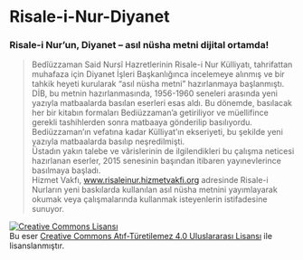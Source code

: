 # Risale-i-Nur-Diyanet
### Risale-i Nur’un, Diyanet – asıl nüsha metni dijital ortamda!

> Bedîüzzaman Said Nursî Hazretlerinin Risale-i Nur Külliyatı, tahrifattan muhafaza için Diyanet İşleri Başkanlığınca incelemeye alınmış ve bir tahkik heyeti kurularak “asıl nüsha metni” hazırlanmaya başlanmıştı.  
> DİB, bu metnin hazırlanmasında, 1956-1960 seneleri arasında yeni yazıyla matbaalarda basılan eserleri esas aldı. Bu dönemde, basılacak her bir kitabın formaları Bediüzzaman’a getiriliyor ve müellifince gerekli tashihlerden sonra matbaaya gönderilip basılıyordu. Bediüzzaman’ın vefatına kadar Külliyat’ın ekseriyeti, bu şekilde yeni yazıyla matbaalarda basılıp neşredilmişti.  
> Üstadın yakın talebe ve vârislerinin de ilgilendikleri bu çalışma neticesi hazırlanan eserler, 2015 senesinin başından itibaren yayınevlerince basılmaya başladı.  
> Hizmet Vakfı, www.risaleinur.hizmetvakfi.org adresinde Risale-i Nurların yeni baskılarda kullanılan asıl nüsha metnini yayımlayarak okumak veya çalışmalarında kullanmak isteyenlerin istifadesine sunuyor.



<a rel="license" href="http://creativecommons.org/licenses/by-nd/4.0/"><img alt="Creative Commons Lisansı" style="border-width:0" src="https://i.creativecommons.org/l/by-nd/4.0/88x31.png" /></a><br />Bu eser <a rel="license" href="http://creativecommons.org/licenses/by-nd/4.0/"> Creative Commons Atıf-Türetilemez 4.0 Uluslararası Lisansı</a> ile lisanslanmıştır.
